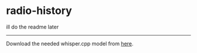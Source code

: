 # radio-history

ill do the readme later

---

Download the needed whisper.cpp model from [here](https://github.com/ggerganov/whisper.cpp/blob/master/models/README.md).
